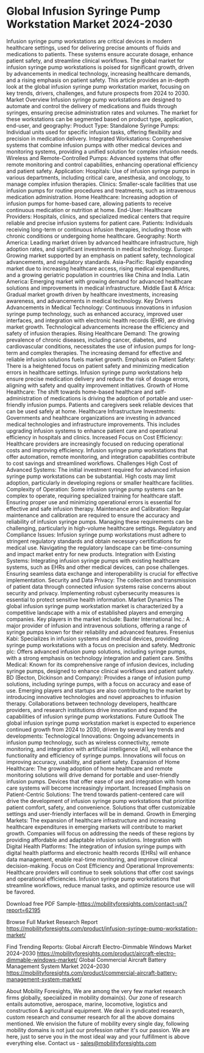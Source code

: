 # Global Infusion Syringe Pump Workstation Market 2024-2030
Infusion syringe pump workstations are critical devices in modern healthcare settings, used for delivering precise amounts of fluids and medications to patients. These systems ensure accurate dosage, enhance patient safety, and streamline clinical workflows. The global market for infusion syringe pump workstations is poised for significant growth, driven by advancements in medical technology, increasing healthcare demands, and a rising emphasis on patient safety. This article provides an in-depth look at the global infusion syringe pump workstation market, focusing on key trends, drivers, challenges, and future prospects from 2024 to 2030.
Market Overview
Infusion syringe pump workstations are designed to automate and control the delivery of medications and fluids through syringes, ensuring precise administration rates and volumes. The market for these workstations can be segmented based on product type, application, end-user, and geography:
Product Type:
Standalone Syringe Pumps: Individual units used for specific infusion tasks, offering flexibility and precision in medication delivery.
Integrated Workstations: Comprehensive systems that combine infusion pumps with other medical devices and monitoring systems, providing a unified solution for complex infusion needs.
Wireless and Remote-Controlled Pumps: Advanced systems that offer remote monitoring and control capabilities, enhancing operational efficiency and patient safety.
Application:
Hospitals: Use of infusion syringe pumps in various departments, including critical care, anesthesia, and oncology, to manage complex infusion therapies.
Clinics: Smaller-scale facilities that use infusion pumps for routine procedures and treatments, such as intravenous medication administration.
Home Healthcare: Increasing adoption of infusion pumps for home-based care, allowing patients to receive continuous medication or nutrition at home.
End-User:
Healthcare Providers: Hospitals, clinics, and specialized medical centers that require reliable and precise infusion systems for patient care.
Patients: Individuals receiving long-term or continuous infusion therapies, including those with chronic conditions or undergoing home healthcare.
Geography:
North America: Leading market driven by advanced healthcare infrastructure, high adoption rates, and significant investments in medical technology.
Europe: Growing market supported by an emphasis on patient safety, technological advancements, and regulatory standards.
Asia-Pacific: Rapidly expanding market due to increasing healthcare access, rising medical expenditures, and a growing geriatric population in countries like China and India.
Latin America: Emerging market with growing demand for advanced healthcare solutions and improvements in medical infrastructure.
Middle East & Africa: Gradual market growth driven by healthcare investments, increasing awareness, and advancements in medical technology.
Key Drivers
Advancements in Medical Technology: Continuous innovations in infusion syringe pump technology, such as enhanced accuracy, improved user interfaces, and integration with electronic health records (EHR), are driving market growth. Technological advancements increase the efficiency and safety of infusion therapies.
Rising Healthcare Demand: The growing prevalence of chronic diseases, including cancer, diabetes, and cardiovascular conditions, necessitates the use of infusion pumps for long-term and complex therapies. The increasing demand for effective and reliable infusion solutions fuels market growth.
Emphasis on Patient Safety: There is a heightened focus on patient safety and minimizing medication errors in healthcare settings. Infusion syringe pump workstations help ensure precise medication delivery and reduce the risk of dosage errors, aligning with safety and quality improvement initiatives.
Growth of Home Healthcare: The shift towards home-based healthcare and self-administration of medications is driving the adoption of portable and user-friendly infusion pumps. Patients and caregivers seek reliable devices that can be used safely at home.
Healthcare Infrastructure Investments: Governments and healthcare organizations are investing in advanced medical technologies and infrastructure improvements. This includes upgrading infusion systems to enhance patient care and operational efficiency in hospitals and clinics.
Increased Focus on Cost Efficiency: Healthcare providers are increasingly focused on reducing operational costs and improving efficiency. Infusion syringe pump workstations that offer automation, remote monitoring, and integration capabilities contribute to cost savings and streamlined workflows.
Challenges
High Cost of Advanced Systems: The initial investment required for advanced infusion syringe pump workstations can be substantial. High costs may limit adoption, particularly in developing regions or smaller healthcare facilities.
Complexity of Operation: Some infusion syringe pump systems can be complex to operate, requiring specialized training for healthcare staff. Ensuring proper use and minimizing operational errors is essential for effective and safe infusion therapy.
Maintenance and Calibration: Regular maintenance and calibration are required to ensure the accuracy and reliability of infusion syringe pumps. Managing these requirements can be challenging, particularly in high-volume healthcare settings.
Regulatory and Compliance Issues: Infusion syringe pump workstations must adhere to stringent regulatory standards and obtain necessary certifications for medical use. Navigating the regulatory landscape can be time-consuming and impact market entry for new products.
Integration with Existing Systems: Integrating infusion syringe pumps with existing healthcare systems, such as EHRs and other medical devices, can pose challenges. Ensuring seamless data exchange and interoperability is crucial for effective implementation.
Security and Data Privacy: The collection and transmission of patient data through connected infusion systems raise concerns about security and privacy. Implementing robust cybersecurity measures is essential to protect sensitive health information.
Market Dynamics
The global infusion syringe pump workstation market is characterized by a competitive landscape with a mix of established players and emerging companies. Key players in the market include:
Baxter International Inc.: A major provider of infusion and intravenous solutions, offering a range of syringe pumps known for their reliability and advanced features.
Fresenius Kabi: Specializes in infusion systems and medical devices, providing syringe pump workstations with a focus on precision and safety.
Medtronic plc: Offers advanced infusion pump solutions, including syringe pumps, with a strong emphasis on technology integration and patient care.
Smiths Medical: Known for its comprehensive range of infusion devices, including syringe pumps, designed to enhance clinical workflows and patient safety.
BD (Becton, Dickinson and Company): Provides a range of infusion pump solutions, including syringe pumps, with a focus on accuracy and ease of use.
Emerging players and startups are also contributing to the market by introducing innovative technologies and novel approaches to infusion therapy. Collaborations between technology developers, healthcare providers, and research institutions drive innovation and expand the capabilities of infusion syringe pump workstations.
Future Outlook
The global infusion syringe pump workstation market is expected to experience continued growth from 2024 to 2030, driven by several key trends and developments:
Technological Innovations: Ongoing advancements in infusion pump technology, such as wireless connectivity, remote monitoring, and integration with artificial intelligence (AI), will enhance the functionality and efficiency of syringe pumps. Innovations will focus on improving accuracy, usability, and patient safety.
Expansion of Home Healthcare: The growing adoption of home healthcare and remote monitoring solutions will drive demand for portable and user-friendly infusion pumps. Devices that offer ease of use and integration with home care systems will become increasingly important.
Increased Emphasis on Patient-Centric Solutions: The trend towards patient-centered care will drive the development of infusion syringe pump workstations that prioritize patient comfort, safety, and convenience. Solutions that offer customizable settings and user-friendly interfaces will be in demand.
Growth in Emerging Markets: The expansion of healthcare infrastructure and increasing healthcare expenditures in emerging markets will contribute to market growth. Companies will focus on addressing the needs of these regions by providing affordable and adaptable infusion solutions.
Integration with Digital Health Platforms: The integration of infusion syringe pumps with digital health platforms and electronic health records (EHRs) will enhance data management, enable real-time monitoring, and improve clinical decision-making.
Focus on Cost Efficiency and Operational Improvements: Healthcare providers will continue to seek solutions that offer cost savings and operational efficiencies. Infusion syringe pump workstations that streamline workflows, reduce manual tasks, and optimize resource use will be favored.

Download free PDF Sample-https://mobilityforesights.com/contact-us/?report=62195


Browse Full Market Research Report 
https://mobilityforesights.com/product/infusion-syringe-pump-workstation-market/

Find Trending Reports:
Global Aircraft Electro-Dimmable Windows Market 2024–2030
https://mobilityforesights.com/product/aircraft-electro-dimmable-windows-market/
Global Commercial Aircraft Battery Management System Market 2024–2030
https://mobilityforesights.com/product/commercial-aircraft-battery-management-system-market/



About Mobility Foresights,
We are among the very few market research firms globally, specialized in mobility domain(s). Our zone of research entails automotive, aerospace, marine, locomotive, logistics and construction & agricultural equipment. We deal in syndicated research, custom research and consumer research for all the above domains mentioned.
We envision the future of mobility every single day, following mobility domains is not just our profession rather it's our passion. We are here, just to serve you in the most ideal way and your fulfillment is above everything else. Contact us -  sales@mobilityforesights.com
